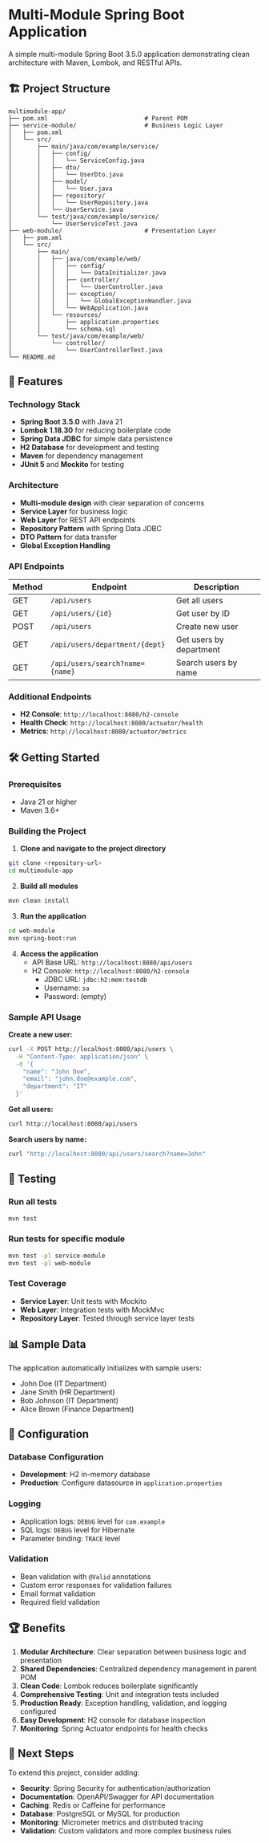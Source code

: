 # Multi-Module Spring Boot Application

A simple multi-module Spring Boot 3.5.0 application demonstrating clean architecture with Maven, Lombok, and RESTful APIs.

## 🏗️ Project Structure

```
multimodule-app/
├── pom.xml                           # Parent POM
├── service-module/                   # Business Logic Layer
│   ├── pom.xml
│   └── src/
│       ├── main/java/com/example/service/
│       │   ├── config/
│       │   │   └── ServiceConfig.java
│       │   ├── dto/
│       │   │   └── UserDto.java
│       │   ├── model/
│       │   │   └── User.java
│       │   ├── repository/
│       │   │   └── UserRepository.java
│       │   └── UserService.java
│       └── test/java/com/example/service/
│           └── UserServiceTest.java
├── web-module/                       # Presentation Layer
│   ├── pom.xml
│   └── src/
│       ├── main/
│       │   ├── java/com/example/web/
│       │   │   ├── config/
│       │   │   │   └── DataInitializer.java
│       │   │   ├── controller/
│       │   │   │   └── UserController.java
│       │   │   ├── exception/
│       │   │   │   └── GlobalExceptionHandler.java
│       │   │   └── WebApplication.java
│       │   └── resources/
│       │       ├── application.properties
│       │       └── schema.sql
│       └── test/java/com/example/web/
│           └── controller/
│               └── UserControllerTest.java
└── README.md
```

## 🚀 Features

### Technology Stack
- **Spring Boot 3.5.0** with Java 21
- **Lombok 1.18.30** for reducing boilerplate code
- **Spring Data JDBC** for simple data persistence
- **H2 Database** for development and testing
- **Maven** for dependency management
- **JUnit 5** and **Mockito** for testing

### Architecture
- **Multi-module design** with clear separation of concerns
- **Service Layer** for business logic
- **Web Layer** for REST API endpoints
- **Repository Pattern** with Spring Data JDBC
- **DTO Pattern** for data transfer
- **Global Exception Handling**

### API Endpoints

| Method | Endpoint | Description |
|--------|----------|-------------|
| GET | `/api/users` | Get all users |
| GET | `/api/users/{id}` | Get user by ID |
| POST | `/api/users` | Create new user |
| GET | `/api/users/department/{dept}` | Get users by department |
| GET | `/api/users/search?name={name}` | Search users by name |

### Additional Endpoints
- **H2 Console**: `http://localhost:8080/h2-console`
- **Health Check**: `http://localhost:8080/actuator/health`
- **Metrics**: `http://localhost:8080/actuator/metrics`

## 🛠️ Getting Started

### Prerequisites
- Java 21 or higher
- Maven 3.6+ 

### Building the Project

1. **Clone and navigate to the project directory**
```bash
git clone <repository-url>
cd multimodule-app
```

2. **Build all modules**
```bash
mvn clean install
```

3. **Run the application**
```bash
cd web-module
mvn spring-boot:run
```

4. **Access the application**
   - API Base URL: `http://localhost:8080/api/users`
   - H2 Console: `http://localhost:8080/h2-console`
     - JDBC URL: `jdbc:h2:mem:testdb`
     - Username: `sa`
     - Password: (empty)

### Sample API Usage

**Create a new user:**
```bash
curl -X POST http://localhost:8080/api/users \
  -H "Content-Type: application/json" \
  -d '{
    "name": "John Doe",
    "email": "john.doe@example.com",
    "department": "IT"
  }'
```

**Get all users:**
```bash
curl http://localhost:8080/api/users
```

**Search users by name:**
```bash
curl "http://localhost:8080/api/users/search?name=John"
```

## 🧪 Testing

### Run all tests
```bash
mvn test
```

### Run tests for specific module
```bash
mvn test -pl service-module
mvn test -pl web-module
```

### Test Coverage
- **Service Layer**: Unit tests with Mockito
- **Web Layer**: Integration tests with MockMvc
- **Repository Layer**: Tested through service layer tests

## 📊 Sample Data

The application automatically initializes with sample users:
- John Doe (IT Department)
- Jane Smith (HR Department)  
- Bob Johnson (IT Department)
- Alice Brown (Finance Department)

## 🔧 Configuration

### Database Configuration
- **Development**: H2 in-memory database
- **Production**: Configure datasource in `application.properties`

### Logging
- Application logs: `DEBUG` level for `com.example`
- SQL logs: `DEBUG` level for Hibernate
- Parameter binding: `TRACE` level

### Validation
- Bean validation with `@Valid` annotations
- Custom error responses for validation failures
- Email format validation
- Required field validation

## 🏆 Benefits

1. **Modular Architecture**: Clear separation between business logic and presentation
2. **Shared Dependencies**: Centralized dependency management in parent POM
3. **Clean Code**: Lombok reduces boilerplate significantly
4. **Comprehensive Testing**: Unit and integration tests included
5. **Production Ready**: Exception handling, validation, and logging configured
6. **Easy Development**: H2 console for database inspection
7. **Monitoring**: Spring Actuator endpoints for health checks

## 🚀 Next Steps

To extend this project, consider adding:
- **Security**: Spring Security for authentication/authorization
- **Documentation**: OpenAPI/Swagger for API documentation
- **Caching**: Redis or Caffeine for performance
- **Database**: PostgreSQL or MySQL for production
- **Monitoring**: Micrometer metrics and distributed tracing
- **Validation**: Custom validators and more complex business rules